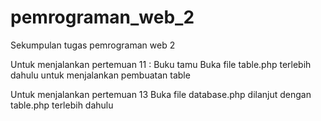 # pemrograman_web_2
Sekumpulan tugas pemrograman web 2

Untuk menjalankan pertemuan 11 : Buku tamu
Buka file table.php terlebih dahulu untuk menjalankan pembuatan table

Untuk menjalankan pertemuan 13
Buka file database.php dilanjut dengan table.php terlebih dahulu
